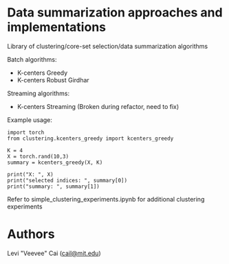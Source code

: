 # Data summarization approaches and implementations
Library of clustering/core-set selection/data summarization algorithms

Batch algorithms:
- K-centers Greedy
- K-centers Robust Girdhar

Streaming algorithms:
- K-centers Streaming (Broken during refactor, need to fix)

Example usage:

```
import torch
from clustering.kcenters_greedy import kcenters_greedy

K = 4
X = torch.rand(10,3)
summary = kcenters_greedy(X, K)

print("X: ", X)
print("selected indices: ", summary[0])
print("summary: ", summary[1])
```

Refer to simple_clustering_experiments.ipynb for additional clustering experiments

# Authors
Levi "Veevee" Cai (cail@mit.edu)
